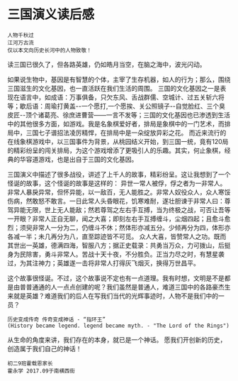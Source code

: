 # 三国演义读后感
```
人物千秋过
江河万古流
仅以本文向历史长河中的人物致敬！
```
读三国已很久了，但各路英雄，仍如皓月当空，在脑之海中，波光闪动。

如果说生物中，基因是有智慧的个体，主宰了生存机器，如人的行为；那么，围绕三国滋生的文化基因，也一直活跃在我们生活的周围。
三国的文化基因之一是表现在语言中，如成语：万事俱备，只欠东风、舌战群儒、空城计、过五关斩六将等；歇后语：周瑜打黄盖--一个愿打,一个愿挨、关公照镜子--自觉脸红、三个臭皮匠--顶个诸葛亮、徐庶进曹营——一言不发等；三国的文化基因也已渗透到生活中的其他很多方面，如游戏。我是名象棋爱好者，排局是象棋中的一门艺术，而排局中，三国七子谱招法凌厉精悍，在排局中是一朵绽放异彩之花。 而近来流行的在线象棋游戏中，以三国事件为背景，从桃园结义开始，到三国一统，竟有120局的精彩纷呈的闯关排局，为这个游戏增添了更吸引人的乐趣。其实，何止象棋，经典的华容道游戏，也是出自于三国的文化基因。

三国演义中描述了很多战役，讲述了上千人的故事，精彩纷呈。这让我想到了一个怪诞的故事，这个怪诞的故事是这样的：
异世一常人被俘，俘之者为一非常人。非常人暴戾异常，但怀异能，以一敌百，无人能胜之。非常人奴役众人，众人寒馁伤病，然敢怒不敢言。一日此常人头昏眼花，饥寒难耐，遂壮胆谏于非常人曰：尊驾异能无限，世上无人能敌；然若尊驾之左右手互搏，当为终极之战，可否让吾等一开眼？非常人正自无聊，闻之大喜；即刻左右手互搏缠斗，尘烟四起；且愈斗愈烈；须臾非常人一分为二，仍缠斗不休；然体形亦减五分。少倾再分为四，体形亦各减一半；未几再分为八，直至踪迹皆不可觅。
众人大喜，皆赞常人之功。既而其世出一英雄，德满四海，智服八方；据正史载录：共勇当万众，力可拨山，后挺身为民除害，勇斗非常人。苦战十天十夜，不分胜负。正当力尽之时，有慧星袭过，为其注神力；英雄遂一击将非常人打得灰飞烟灭，换得万世昌平。

这个故事很怪诞。不过，这个故事说不定也有一点道理。我有时想，文明是不是都是由普普通通的人一点点创建的呢？我们虽然是普通人，难道三国中的各路豪杰生来就是英雄？难道我们的后人在写我们当代的光辉事迹时，人物不是我们中的一员？
```
历史变成传奇 传奇变成神话 - “指环王” 
(History became legend. legend became myth. - "The Lord of the Rings")
```
从生命的角度来讲，我们存在的本身，就已是一个神话。
愿我们开创新的历史，创造属于我们自己的神话！

```
初二9班霍载恩家长
霍永学 2017.09于南横西街
```
